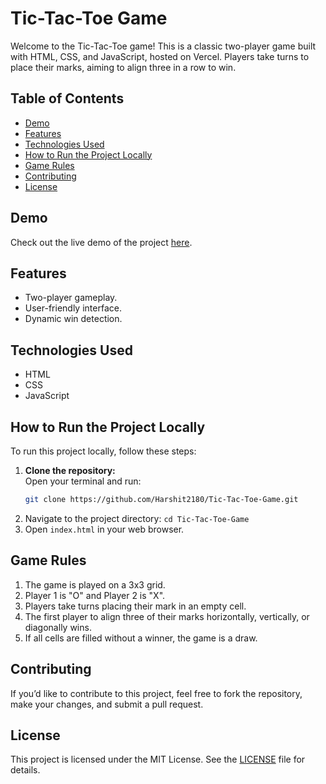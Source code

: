 # Tic-Tac-Toe Game

Welcome to the Tic-Tac-Toe game! This is a classic two-player game built with HTML, CSS, and JavaScript, hosted on Vercel. Players take turns to place their marks, aiming to align three in a row to win.

## Table of Contents

- [Demo](#demo)
- [Features](#features)
- [Technologies Used](#technologies-used)
- [How to Run the Project Locally](#how-to-run-the-project-locally)
- [Game Rules](#game-rules)
- [Contributing](#contributing)
- [License](#license)

## Demo

Check out the live demo of the project [here](https://tic-tac-toe-game-harshit-chopras-projects.vercel.app/).

## Features

- Two-player gameplay.
- User-friendly interface.
- Dynamic win detection.

## Technologies Used

- HTML
- CSS
- JavaScript

## How to Run the Project Locally

To run this project locally, follow these steps:

1. **Clone the repository:**  
   Open your terminal and run:
   ```bash
   git clone https://github.com/Harshit2180/Tic-Tac-Toe-Game.git
2. Navigate to the project directory:
   `cd Tic-Tac-Toe-Game`
3. Open `index.html` in your web browser.

## Game Rules

1. The game is played on a 3x3 grid.
2. Player 1 is "O" and Player 2 is "X".
3. Players take turns placing their mark in an empty cell.
4. The first player to align three of their marks horizontally, vertically, or diagonally wins.
5. If all cells are filled without a winner, the game is a draw.

## Contributing

If you’d like to contribute to this project, feel free to fork the repository, make your changes, and submit a pull request.

## License

This project is licensed under the MIT License. See the [LICENSE](./LICENSE) file for details.